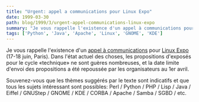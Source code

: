```yaml
---
title: "Urgent: appel a communications pour Linux Expo"
date: 1999-03-30
path: blog/1999/3/urgent-appel-communications-linux-expo
summary: "Je vous rappelle l'existence d'un appel à communications pour Linux Expo (17-18 juin, Paris)."
tags: ['Python', 'Java', 'Apache', 'Linux', 'GNOME', 'KDE']
---
```


<P>
Je vous rappelle l'existence d'un <A HREF="http://www.linux-center.org/articles/9903/linuxexpo.html">appel à
communications</A> pour <A HREF="http://www.linux-expo.com">Linux Expo</A>
(17-18 juin, Paris). Dans l'état actuel des choses, les propositions
d'exposés pour le cycle «technique» ne sont guères nombreuses, et la date
limite d'envoi des propositions a été repoussée par les organisateurs
au 1er avril.
</P>

<P>
Souvenez-vous que les thèmes suggérés par le texte sont indicatifs et
que tous les sujets intéressant sont possibles: Perl / Python / PHP /
Lisp / Java / Eiffel / GNUStep / GNOME / KDE / CORBA / Apache / Samba /
SGBD / etc.
</P>


